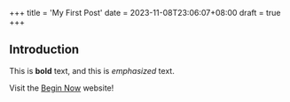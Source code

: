 +++
title = 'My First Post'
date = 2023-11-08T23:06:07+08:00
draft = true
+++

## Introduction

This is **bold** text, and this is *emphasized* text.

Visit the [Begin Now](https://linbo-lin.github.io/) website!